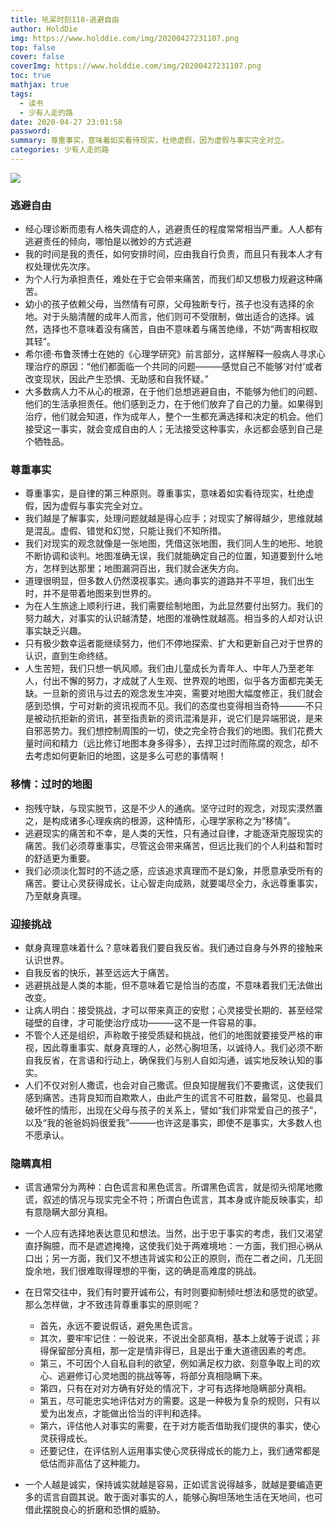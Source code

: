 ```yaml
---
title: 吼呆时刻118-逃避自由
author: HoldDie
img: https://www.holddie.com/img/20200427231107.png
top: false
cover: false
coverImg: https://www.holddie.com/img/20200427231107.png
toc: true
mathjax: true
tags:
  - 读书
  - 少有人走的路
date: 2020-04-27 23:01:58
password:
summary: 尊重事实，意味着如实看待现实，杜绝虚假，因为虚假与事实完全对立。
categories: 少有人走的路
---
```


![](https://www.holddie.com/img/20200427231107.png)

### 逃避自由

- 经心理诊断而患有人格失调症的人，逃避责任的程度常常相当严重。人人都有逃避责任的倾向，哪怕是以微妙的方式逃避
- 我的时间是我的责任，如何安排时间，应由我自行负责，而且只有我本人才有权处理优先次序。
- 为个人行为承担责任，难处在于它会带来痛苦，而我们却又想极力规避这种痛苦。
- 幼小的孩子依赖父母，当然情有可原，父母独断专行，孩子也没有选择的余地。对于头脑清醒的成年人而言，他们则可不受限制，做出适合的选择。诚然，选择也不意味着没有痛苦，自由不意味着与痛苦绝缘，不妨“两害相权取其轻”。
- 希尔德·布鲁茨博士在她的《心理学研究》前言部分，这样解释一般病人寻求心理治疗的原因：“他们都面临一个共同的问题———感觉自己不能够‘对付’或者改变现状，因此产生恐惧、无助感和自我怀疑。”
- 大多数病人力不从心的根源，在于他们总想逃避自由，不能够为他们的问题、他们的生活承担责任。他们感到乏力，在于他们放弃了自己的力量。如果得到治疗，他们就会知道，作为成年人，整个一生都充满选择和决定的机会。他们接受这一事实，就会变成自由的人；无法接受这种事实，永远都会感到自己是个牺牲品。

### 尊重事实

- 尊重事实，是自律的第三种原则。尊重事实，意味着如实看待现实，杜绝虚假，因为虚假与事实完全对立。
- 我们越是了解事实，处理问题就越是得心应手；对现实了解得越少，思维就越是混乱。虚假、错觉和幻觉，只能让我们不知所措。
- 我们对现实的观念就像是一张地图，凭借这张地图，我们同人生的地形、地貌不断协调和谈判。地图准确无误，我们就能确定自己的位置，知道要到什么地方，怎样到达那里；地图漏洞百出，我们就会迷失方向。
- 道理很明显，但多数人仍然漠视事实。通向事实的道路并不平坦，我们出生时，并不是带着地图来到世界的。
- 为在人生旅途上顺利行进，我们需要绘制地图，为此显然要付出努力。我们的努力越大，对事实的认识越清楚，地图的准确性就越高。相当多的人却对认识事实缺乏兴趣。
- 只有极少数幸运者能继续努力，他们不停地探索、扩大和更新自己对于世界的认识，直到生命终结。
- 人生苦短，我们只想一帆风顺。我们由儿童成长为青年人、中年人乃至老年人，付出不懈的努力，才成就了人生观、世界观的地图，似乎各方面都完美无缺。一旦新的资讯与过去的观念发生冲突，需要对地图大幅度修正，我们就会感到恐惧，宁可对新的资讯视而不见。我们的态度也变得相当奇特———不只是被动抗拒新的资讯，甚至指责新的资讯混淆是非，说它们是异端邪说，是来自邪恶势力。我们想控制周围的一切，使之完全符合我们的地图。我们花费大量时间和精力（远比修订地图本身多得多），去捍卫过时而陈腐的观念，却不去考虑如何更新旧的地图，这是多么可悲的事情啊！

### 移情：过时的地图

- 抱残守缺，与现实脱节，这是不少人的通病。坚守过时的观念，对现实漠然置之，是构成诸多心理疾病的根源，这种情形，心理学家称之为“移情”。
- 逃避现实的痛苦和不幸，是人类的天性，只有通过自律，才能逐渐克服现实的痛苦。我们必须尊重事实，尽管这会带来痛苦，但远比我们的个人利益和暂时的舒适更为重要。
- 我们必须淡化暂时的不适之感，应该追求真理而不是幻象，并愿意承受所有的痛苦。要让心灵获得成长，让心智走向成熟，就要竭尽全力，永远尊重事实，乃至献身真理。

### 迎接挑战

- 献身真理意味着什么？意味着我们要自我反省。我们通过自身与外界的接触来认识世界。
- 自我反省的快乐，甚至远远大于痛苦。
- 逃避挑战是人类的本能，但不意味着它是恰当的态度，不意味着我们无法做出改变。
- 让病人明白：接受挑战，才可以带来真正的安慰；心灵接受长期的、甚至经常碰壁的自律，才可能使治疗成功———这不是一件容易的事。
- 不管个人还是组织，声称敢于接受质疑和挑战，他们的地图就要接受严格的审视，因此尊重事实、献身真理的人，必然心胸坦荡，以诚待人。我们必须不断自我反省，在言语和行动上，确保我们与别人自如沟通，诚实地反映认知的事实。
- 人们不仅对别人撒谎，也会对自己撒谎。但良知提醒我们不要撒谎，这使我们感到痛苦。违背良知而自欺欺人，由此产生的谎言不可胜数，最常见、也最具破坏性的情形，出现在父母与孩子的关系上，譬如“我们非常爱自己的孩子”，以及“我的爸爸妈妈很爱我”———也许这是事实，即使不是事实，大多数人也不愿承认。

### 隐瞒真相

- 谎言通常分为两种：白色谎言和黑色谎言。所谓黑色谎言，就是彻头彻尾地撒谎，叙述的情况与现实完全不符；所谓白色谎言，其本身或许能反映事实，却有意隐瞒大部分真相。
- 一个人应有选择地表达意见和想法。当然，出于忠于事实的考虑，我们又渴望直抒胸臆，而不是遮遮掩掩，这使我们处于两难境地：一方面，我们担心祸从口出；另一方面，我们又不想违背诚实和公正的原则，而在二者之间，几无回旋余地，我们很难取得理想的平衡，这的确是高难度的挑战。
- 在日常交往中，我们有时要开诚布公，有时则要抑制倾吐想法和感觉的欲望。那么怎样做，才不致违背尊重事实的原则呢？

  - 首先，永远不要说假话，避免黑色谎言。
  - 其次，要牢牢记住：一般说来，不说出全部真相，基本上就等于说谎；非得保留部分真相，那一定是情非得已，且是出于重大道德因素的考虑。
  - 第三，不可因个人自私自利的欲望，例如满足权力欲、刻意争取上司的欢心、逃避修订心灵地图的挑战等等，将部分真相隐瞒下来。
  - 第四，只有在对对方确有好处的情况下，才可有选择地隐瞒部分真相。
  - 第五，尽可能忠实地评估对方的需要。这是一种极为复杂的规则，只有以爱为出发点，才能做出恰当的评判和选择。
  - 第六，评估他人对事实的需要，在于对方能否借助我们提供的事实，使心灵获得成长。
  - 还要记住，在评估别人运用事实使心灵获得成长的能力上，我们通常都是低估而非高估了这种能力。

- 一个人越是诚实，保持诚实就越是容易，正如谎言说得越多，就越是要编造更多的谎言自圆其说。敢于面对事实的人，能够心胸坦荡地生活在天地间，也可借此摆脱良心的折磨和恐惧的威胁。